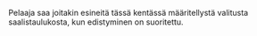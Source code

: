 Pelaaja saa joitakin esineitä tässä kentässä määritellystä valitusta saalistaulukosta, kun edistyminen on suoritettu.